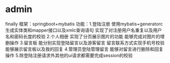 # admin
finally
框架：springboot+mybatis
功能：1.登陆注册
     使用mybatis+generatorc生成实体类和mapper接口以及xmlc查询语句
     实现了对注册用户名重复以及用户名和密码长度的校验
     2.个人相册
     实现了分页展示图片的功能
     能够完成对图片的增删操作
     3.留言板
     能分别实现登陆留言以及游客留言
     留言联系方式实现手机号校验
     能够展示留言板以及我的回复
     4.管理员登陆管理留言
     能够对留言进行删除和回复操作
     5.除登陆注册请求外其他的ui请求都需要完成session的校验

